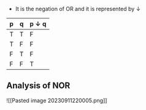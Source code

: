 - It is the negation of OR and it is represented by $\downarrow$

| p   | q   | p $\downarrow$ q |
| --- | --- | -------------- |
| T   | T   | F              |
| T   | F   | F              |
| F   | T   | F              |
| F   | F   | T               |

## Analysis of NOR

![[Pasted image 20230911220005.png]]
